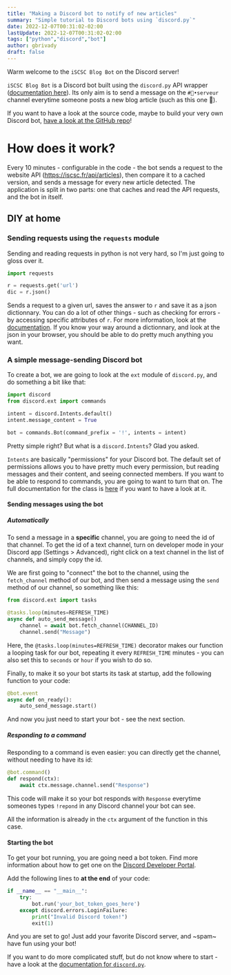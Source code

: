 ```yaml
---
title: "Making a Discord bot to notify of new articles"
summary: "Simple tutorial to Discord bots using `discord.py`"
date: 2022-12-07T00:31:02-02:00
lastUpdate: 2022-12-07T00:31:02-02:00
tags: ["python","discord","bot"]
author: gbrivady
draft: false
---
```


Warm welcome to the `iSCSC Blog Bot` on the Discord server!

`iSCSC Blog Bot` is a 
Discord bot built using the `discord.py` API wrapper ([documentation here](https://discordpy.readthedocs.io/en/stable/)).
Its only aim is to send a message on the `#📡•serveur`  channel everytime someone posts a new blog article (such as this one 👀). 

If you want to have a look at the source code, maybe to build your very own Discord bot, [have a look at the GitHub repo](https://github.com/iScsc/iscsc.fr-blog-notify)!

# How does it work?

Every 10 minutes - configurable in the code - the bot sends a request to the website API (https://iscsc.fr/api/articles), then compare it to a cached version, and sends a message for every new article detected. The application is split in two parts: one that caches and read the API requests, and the bot in itself.

## DIY at home
### Sending requests using the `requests` module

Sending and reading requests in python is not very hard, so I'm just going to gloss over it.

```python
import requests

r = requests.get('url')
dic = r.json()
```

Sends a request to a given url, saves the answer to `r` and save it as a json dictionnary. You can do a lot of other things - such as checking for errors - by accessing specific attributes of `r`. For more information, look at the [documentation](https://requests.readthedocs.io/en/latest/).
If you know your way around a dictionnary, and look at the json in your browser, you should be able to do pretty much anything you want.

### A simple message-sending Discord bot
To create a bot, we are going to look at the `ext` module of `discord.py`, and do something a bit like that:
```python
import discord
from discord.ext import commands

intent = discord.Intents.default()
intent.message_content = True

bot = commands.Bot(command_prefix = '!', intents = intent)
```
Pretty simple right? But what is a `discord.Intents`? Glad you asked. 

`Intents` are basically "permissions" for your Discord bot. The default set of permissions allows you to have pretty much every permission, but reading messages and their content, and seeing connected members. If you want to be able to respond to commands, you are going to want to turn that on.
The full documentation for the class is [here](https://discordpy.readthedocs.io/en/stable/api.html?highlight=intents#discord.Intents) if you want to have a look at it.

#### Sending messages using the bot

##### Automatically
To send a message in a **specific** channel, you are going to need the id of that channel. To get the id of a text channel, turn on developer mode in your Discord app (Settings > Advanced), right click on a text channel in the list of channels, and simply copy the id. 

We are first going to "connect" the bot to the channel, using the `fetch_channel` method of our bot, and then send a message using the `send` method of our channel, so something like this:

```python
from discord.ext import tasks

@tasks.loop(minutes=REFRESH_TIME)
async def auto_send_message()
    channel = await bot.fetch_channel(CHANNEL_ID)
    channel.send("Message")
```
Here, the `@tasks.loop(minutes=REFRESH_TIME)` decorator makes our function a looping task for our bot, repeating it every `REFRESH_TIME` minutes - you can also set this to `seconds` or `hour` if you wish to do so.

Finally, to make it so your bot starts its task at startup, add the following function to your code:
```python
@bot.event
async def on_ready():
    auto_send_message.start()
```

And now you just need to start your bot - see the next section.

##### Responding to a command

Responding to a command is even easier: you can directly get the channel, without needing to have its id:

```python
@bot.command()
def respond(ctx):
    await ctx.message.channel.send("Response")
```
This code will make it so your bot responds with `Response` everytime someones types `!repond` in any Discord channel your bot can see.

All the information is already in the `ctx` argument of the function in this case.

#### Starting the bot

To get your bot running, you are going need a bot token. Find more information about how to get one on the [Discord Developer Portal](https://discord.com/developers/docs/intro).

Add the following lines to **at the end** of your code:

```python
if __name__ == "__main__":
    try:       
        bot.run('your_bot_token_goes_here')
    except discord.errors.LoginFailure:
        print("Invalid Discord token!")
        exit(1)
```

And you are set to go! Just add your favorite Discord server, and ~spam~ have fun using your bot!

If you want to do more complicated stuff, but do not know where to start - have a look at the [documentation for `discord.py`](https://discordpy.readthedocs.io/en/stable/).
